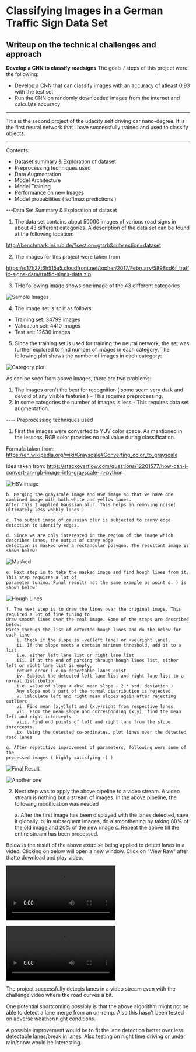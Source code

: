 # **Classifying Images in a German Traffic Sign Data Set** 

## Writeup on the technical challenges and approach

**Develop a CNN to classify roadsigns**
The goals / steps of this project were the following:
* Develop a CNN that can classify images with an accuracy of atleast 0.93 with the test set
* Run the CNN on randomly downloaded images from the internet and calculate accuracy


[//]: # (Image References)

[image1]: ./traffic-signs-data/SampleImages.png "Sample 43 Images"

[image2]: ./traffic-signs-data/Category_plot.png "Category plot"

[image3]: ./traffic-signs-data/preprocessedImage.png "Pre-processed Image set"

[image4]: ./traffic-signs-data/RightOfWay.png "Right of way"

[image5]: ./traffic-signs-data/Speed30.png "Speed 30"

[image6]: ./traffic-signs-data/Speed60.png "Speed 60"

[image7]: ./traffic-signs-data/Speed70.png "Speed 70"

[image8]: ./traffic-signs-data/WorkAhead.png "Work Ahead"


---

This is the second project of the udacity self driving car nano-degree. It is the first neural network that I have successfully trained
and used to classify objects.

---
Contents:

- Dataset summary & Exploration of dataset
- Preprocessing techniques used
- Data Augmentation
- Model Architecture
- Model Training
- Performance on new Images
- Model probabilities ( softmax predictions )


---Data Set Summary & Exploration of dataset

1. The data set contains about 50000 images of various road signs in about 43 different categories. A description of the data set can be found at the following location:

http://benchmark.ini.rub.de/?section=gtsrb&subsection=dataset

2. The images for this project were taken from 

https://d17h27t6h515a5.cloudfront.net/topher/2017/February/5898cd6f_traffic-signs-data/traffic-signs-data.zip

3. THe following image shows one image of the 43 different categories

![Sample Images][image1]

4. The image set is split as follows:

- Training set: 34799 images
- Validation set: 4410 images
- Test set: 12630 images

5. Since the training set is used for training the neural network, the set was further explored to find number of images in each category. The following plot shows
the number of images in each category:

![Category plot][image2]

As can be seen from above images, there are two problems:
1. The images aren't the best for recognition ( some seem very dark and devoid of any visible features ) - This requires preprocessing.
2. In some categories the number of images is less - This requires data set augmentation.

---- Preprocessing techniques used

1. First the images were converted to YUV color space. As mentioned in the lessons, RGB color provides no real value during classification.

Formula taken from: https://en.wikipedia.org/wiki/Grayscale#Converting_color_to_grayscale

Idea taken from: https://stackoverflow.com/questions/12201577/how-can-i-convert-an-rgb-image-into-grayscale-in-python


![HSV image][image3]

	b. Merging the grayscale image and HSV image so that we have one combined image with both white and yellow lanes.
	After this I applied Gaussian blur. This helps in removing noise( ultimately less wobbly lanes )

	c. The output image of gaussian blur is subjected to canny edge detection to identify edges.

	d. Since we are only interested in the region of the image which describes lanes, the output of canny edge 
	detection is masked over a rectangular polygon. The resultant image is shown below:

![Masked][image4]

	e. Next step is to take the masked image and find hough lines from it. This step requires a lot of
	parameter tuning. Final result( not the same example as point d. ) is shown below:

![Hough Lines][image5]

	f. The next step is to draw the lines over the original image. This required a lot of fine tuning to
	draw smooth lines over the real image. Some of the steps are described below:
	Parse through the list of detected hough lines and do the below for each line
		i. Check if the slope is -ve(left lane) or +ve(right lane).
		ii. If the slope meets a certain minimum threshold, add it to a list
		i.e. either left lane list or right lane list
		iii. If at the end of parsing through hough lines list, either left or right lane list is empty,
		return error i.e.no detectable lanes exist
		iv. Subject the detected left lane list and right lane list to a normal distribution
		i.e. value of slope < abs( mean slope - 2 * std. deviation )
		Any slope not a part of the normal distribution is rejected.
		v. Calculate left and right mean slopes again after rejecting outliers
		vi. Find mean (x,y)left and (x,y)right from respective lanes
		vii. From the mean slope and corresponding (x,y), find the mean left and right intercepts
		viii. Find end points of left and right lane from the slope, intercepts.
		ix. Using the detected co-ordinates, plot lines over the detected road lanes 
	
	g. After repetitive improvement of parameters, following were some of the
	processed images ( highly satisfying :) )

![Final Result][image6]

![Another one][image7]

2. Next step was to apply the above pipeline to a video stream. A video stream is nothing but a stream of images.
In the above pipeline, the following modification was needed

	a. After the first image has been displayed with the lanes detected, save it globally.
	b. In subsequent images, do a smoothening by taking 80% of the old image and 20% of the new image
	c. Repeat the above till the entire stream has been processed.

Below is the result of the above exercise being applied to detect lanes in a video. Clicking on below will open a new window.
Click on "View Raw" after thatto download and play video.

![Straight Lanes](./test_videos_output/solidYellowLeft.mp4)

![Curved Lanes](./test_videos_output/challenge.mp4)


The project successfully detects lanes in a video stream even with the challenge video where the road curves a bit. 


One potential shortcoming possibly is that the above algorithm might not be able to detect a lane merge from an on-ramp. Also this hasn't 
been tested on adverse weather/night conditions.


A possible improvement would be to fit the lane detection better over less detectable lanes/break in lanes. Also testing on night time driving
or under rain/snow would be interesting.
